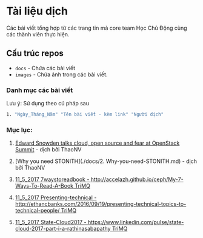 # Tài liệu dịch
Các bài viết tổng hợp từ các trang tin mà core team Học Chủ Động cùng các thành viên thực hiện.

## Cấu trúc repos
- `docs` - Chứa các bài viết
- `images` - Chứa ảnh trong các bài viết.

### Danh mục các bài viết
Lưu ý: Sử dụng theo cú pháp sau
```sh
1. "Ngày_Tháng_Năm" "Tên bài viết - kèm link" "Người dịch" 
```


### Mục lục:

1. [Edward Snowden talks cloud, open source and fear at OpenStack Summit](./docs/1.Edward-snowden-interview-openstack-summit.md) - dịch bởi ThaoNV

2. [Why you need STONITH](./docs/2. Why-you-need-STONITH.md) - dịch bởi ThaoNV

3. [11_5_2017 7waystoreadbook - http://accelazh.github.io/ceph/My-7-Ways-To-Read-A-Book TriMQ ](https://github.com/trimq/Tailieudich/blob/master/7waystoreadbook.md)

4. [11_5_2017 Presenting-technical - http://ethancbanks.com/2016/09/19/presenting-technical-topics-to-technical-people/ TriMQ](https://github.com/trimq/Tailieudich/blob/master/Presenting-technical.md)

5. [11_5_2017 State-Cloud2017 - https://www.linkedin.com/pulse/state-cloud-2017-part-i-a-rathinasabapathy TriMQ](https://github.com/trimq/Tailieudich/blob/master/State-Cloud2017.md#9)